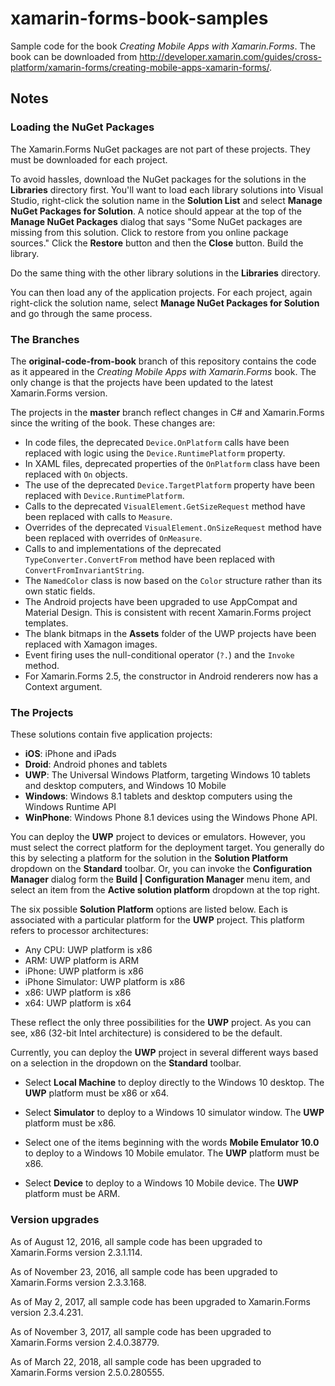 # xamarin-forms-book-samples

Sample code for the book *Creating Mobile Apps with Xamarin.Forms*. The book can be downloaded from http://developer.xamarin.com/guides/cross-platform/xamarin-forms/creating-mobile-apps-xamarin-forms/.

## Notes

### Loading the NuGet Packages

The Xamarin.Forms NuGet packages are not part of these projects. They must be downloaded for each project.

To avoid hassles, download the NuGet packages for the solutions in the **Libraries** directory first. You'll want to load each library solutions into Visual Studio, right-click the solution name in the **Solution List** and select **Manage NuGet Packages for Solution**. A notice should appear at the top of the **Manage NuGet Packages** dialog that says "Some NuGet packages are missing from this solution. Click to restore from you online package sources." Click the **Restore** button and then the **Close** button. Build the library.

Do the same thing with the other library solutions in the **Libraries** directory.

You can then load any of the application projects. For each project, again right-click the solution name, select **Manage NuGet Packages for Solution** and go through the same process.

### The Branches

The **original-code-from-book** branch of this repository contains the code as it appeared in the *Creating Mobile Apps with Xamarin.Forms* book. The only change is that the projects have been updated to the latest Xamarin.Forms version.

The projects in the **master** branch reflect changes in C# and Xamarin.Forms since the writing of the book. These changes are:

- In code files, the deprecated `Device.OnPlatform` calls have been replaced with logic using the `Device.RuntimePlatform` property.
- In XAML files, deprecated properties of the `OnPlatform` class have been replaced with `On` objects.
- The use of the deprecated `Device.TargetPlatform` property have been replaced with `Device.RuntimePlatform`.
- Calls to the deprecated `VisualElement.GetSizeRequest` method have been replaced with calls to `Measure`.
- Overrides of the deprecated `VisualElement.OnSizeRequest` method have been replaced with overrides of `OnMeasure`.
- Calls to and implementations of the deprecated `TypeConverter.ConvertFrom` method have been replaced with `ConvertFromInvariantString`.
- The `NamedColor` class is now based on the `Color` structure rather than its own static fields.
- The Android projects have been upgraded to use AppCompat and Material Design. This is consistent with recent Xamarin.Forms project templates.
- The blank bitmaps in the **Assets** folder of the UWP projects have been replaced with Xamagon images. 
- Event firing uses the null-conditional operator (`?.`) and the `Invoke` method.
- For Xamarin.Forms 2.5, the constructor in Android renderers now has a Context argument.

### The Projects

These solutions contain five application projects:

- **iOS**: iPhone and iPads
- **Droid**: Android phones and tablets
- **UWP**: The Universal Windows Platform, targeting Windows 10 tablets and desktop computers, and Windows 10 Mobile
- **Windows**: Windows 8.1 tablets and desktop computers using the Windows Runtime API
- **WinPhone**: Windows Phone 8.1 devices using the Windows Phone API.

You can deploy the **UWP** project to devices or emulators. 
However, you must select the correct platform for the deployment target. 
You generally do this by selecting a platform for the solution in the **Solution Platform** dropdown on the **Standard** toolbar.
Or, you can invoke the **Configuration Manager** dialog form the **Build | Configuration Manager** menu item, and select an item from the **Active solution platform** dropdown at the top right.

The six possible **Solution Platform** options are listed below. 
Each is associated with a particular platform for the **UWP** project. 
This platform refers to processor architectures:

- Any CPU: UWP platform is x86
- ARM: UWP platform is ARM
- iPhone: UWP platform is x86
- iPhone Simulator: UWP platform is x86
- x86: UWP platform is x86
- x64: UWP platform is x64

These reflect the only three possibilities for the **UWP** project. 
As you can see, x86 (32-bit Intel architecture) is considered to be the default.

Currently, you can deploy the **UWP** project in several different ways based on a selection in the dropdown on the **Standard** toolbar.

- Select **Local Machine** to deploy directly to the Windows 10 desktop. The **UWP** platform must be x86 or x64.

- Select **Simulator** to deploy to a Windows 10 simulator window. The **UWP** platform must be x86.

- Select one of the items beginning with the words **Mobile Emulator 10.0** to deploy to a Windows 10 Mobile emulator. The **UWP** platform must be x86.

- Select **Device** to deploy to a Windows 10 Mobile device. The **UWP** platform must be ARM.

### Version upgrades

As of August 12, 2016, all sample code has been upgraded to Xamarin.Forms version 2.3.1.114.

As of November 23, 2016, all sample code has been upgraded to Xamarin.Forms version 2.3.3.168.

As of May 2, 2017, all sample code has been upgraded to Xamarin.Forms version 2.3.4.231.

As of November 3, 2017, all sample code has been upgraded to Xamarin.Forms version 2.4.0.38779.

As of March 22, 2018, all sample code has been upgraded to Xamarin.Forms version 2.5.0.280555.


